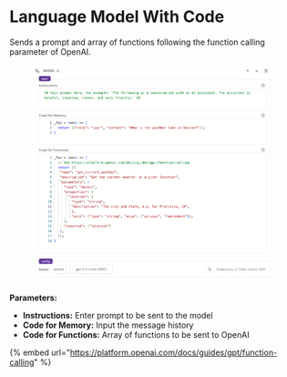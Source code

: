 # Language Model With Code

Sends a prompt and array of functions following the function calling parameter of OpenAI.

<div data-full-width="false">

<figure><img src="../../../.gitbook/assets/Screenshot 2023-07-21 at 4.52.48 PM.png" alt=""><figcaption></figcaption></figure>

</div>

**Parameters:**

* **Instructions:** Enter prompt to be sent to the model
* **Code for Memory:** Input the message history
* **Code for Functions:** Array of functions to be sent to OpenAI

{% embed url="https://platform.openai.com/docs/guides/gpt/function-calling" %}
